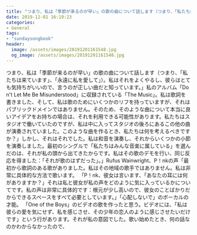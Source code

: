 ```yaml
---
title: "つまり、私は「季節が来るのが早い」の歌の曲について話します（つまり、「私たちは来ています」、「永遠に私を愛して」）。"
date: 2019-12-01 16:19:23
categories:
- General
tags:
- "sundaysongbook"
header:
  image: /assets/images/20191201161548.jpg
  og_image: /assets/images/20191201161548.jpg
---
```


つまり、私は「季節が来るのが早い」の歌の曲について話します（つまり、「私たちは来ています」、「永遠に私を愛して」）。私はそれをよくやるし、彼らはとても気持ちがいいので、言うのが正しい曲だと知っています。」私のアルバム「Do n&#39;t Let Me Be Misunderstood」に収録されている「The Music」。私は歌詞を書きました、そして、私は歌のためにいくつかのリフを持っていますが、それはパブリックドメインではありません。そのため、そのような曲について本当に良いアイデアをお持ちの場合は、それを利用できる可能性があります。私たちはスタジオで働いていたのですが、私は中に入ってスタジオの後ろにあるこの他の曲が演奏されていました。このような曲を作るとき、私たちは何を考えるべきですか？」しかし、それはそれでした。私は和音を演奏し、それからいくつかの小節を演奏しました。最初のシングルで「私たちはみんな音楽に属している」を選んだのは、それが私の頭から出てきたからです。私はその歌のデモを行い、同じ反応を得ました：「それが歌のはずだった」。」Rufus Wainwright、P！nkの声「最初から歌詞のある歌がありました。私はその地域の歌手ではありません。私は非常に具体的な方法で歌います。 「P！nk、彼女は言います、「あなたの耳には何がありますか？」それは私と彼女が私の声をどのように気に入っているかについてです。私の声は非常に具体的です：根元が少し高いので、彼女のことばかりだからできるスペースをすべて必要としています。」「心配しないで」のボーカルの才能。 「One of the Boys」のビデオの歌を作ったと思う。ビデオには、「私は彼らの愛を気にせず、私を感じさせ、その少年の恋人のように感じさせたいだけです」という行があります。それが私の意図でした。歌い始めたとき、何の話なのかわからなかったので、
